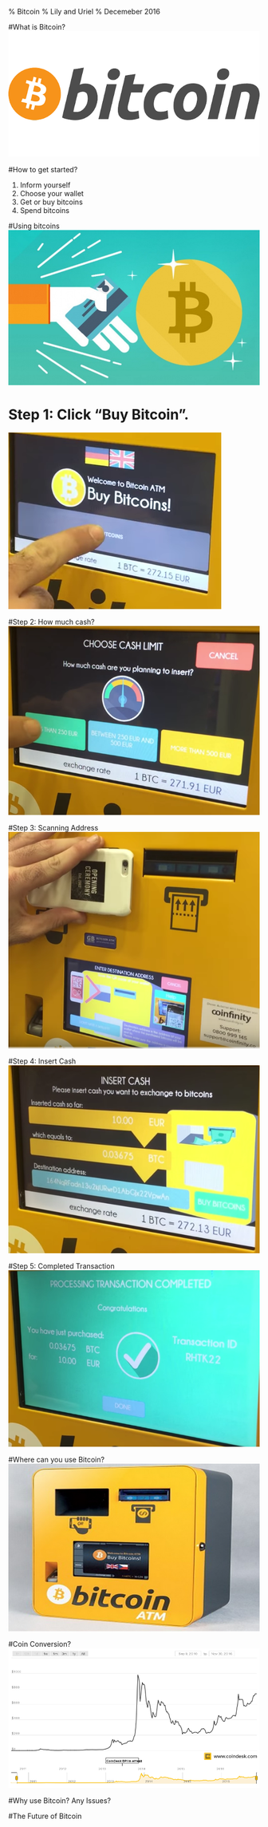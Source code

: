 % Bitcoin
% Lily and Uriel
% Decemeber 2016

#What is Bitcoin?
![](bcoin.png)




#How to get started?
1. Inform yourself
2. Choose your wallet
3. Get or buy bitcoins
4. Spend bitcoins

#Using bitcoins
![buy](buy.png)

# Step 1: Click “Buy Bitcoin”.
![1](step1.png)

#Step 2: How much cash?
![2](step2.png)

#Step 3: Scanning Address
![3](step4.png)

#Step 4: Insert Cash
![4](step5.png)

#Step 5: Completed Transaction
![5](step6.png)

#Where can you use Bitcoin?
![atm](atm.png)



#Coin Conversion?
![worth](coindesk-bpi-chart.png)


#Why use Bitcoin? Any Issues?

#The Future of Bitcoin 

